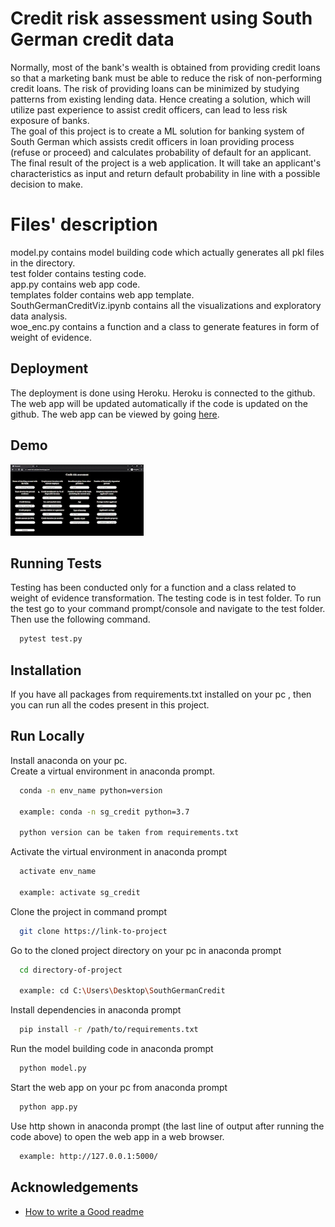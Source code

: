 
# Credit risk assessment using South German credit data

Normally, most of the bank's wealth is obtained from 
providing credit loans so that a marketing bank must 
be able to reduce the risk of non-performing credit 
loans. The risk of providing loans can be minimized 
by studying patterns from existing lending data.
Hence creating a solution, which will utilize past 
experience to assist credit officers, can lead to 
less risk exposure of banks.\
The goal of this project is to create a ML solution 
for banking system of South German which assists 
credit officers in loan providing process (refuse 
or proceed) and calculates probability of default 
for an applicant.\
The final result of the project is a web application. 
It will take an applicant's characteristics as input 
and return default probability in line with a possible 
decision to make.

# Files' description
model.py contains model building code which actually 
generates all pkl files in the directory.\
test folder contains testing code.\
app.py contains web app code.\
templates folder contains web app template.\
SouthGermanCreditViz.ipynb contains all the visualizations and exploratory data analysis.\
woe_enc.py contains a function and a class to generate features in form of weight of evidence.


## Deployment

The deployment is done using Heroku. Heroku is connected 
to the github. The web app will be updated automatically
if the code is updated on the github. The web app can be 
viewed by going [here](https://credit-risk-calculator.herokuapp.com/).


## Demo

![](https://github.com/VaheC/SouthGermanCredit/blob/main/gif_api_large.gif)

## Running Tests

Testing has been conducted only for a function and 
a class related to weight of evidence transformation.
The testing code is in test folder. To run the test go
to your command prompt/console and navigate to the test
folder. Then use the following command.

```bash
  pytest test.py
```


## Installation

If you have all packages from requirements.txt 
installed on your pc , then you can run all the codes
present in this project. 
    
## Run Locally
Install anaconda on your pc.\
Create a virtual environment in anaconda prompt. 

```bash
  conda -n env_name python=version

  example: conda -n sg_credit python=3.7

  python version can be taken from requirements.txt
```

Activate the virtual environment in anaconda prompt

```bash
  activate env_name 

  example: activate sg_credit 
```

Clone the project in command prompt

```bash
  git clone https://link-to-project
```

Go to the cloned project directory on your pc 
in anaconda prompt

```bash
  cd directory-of-project

  example: cd C:\Users\Desktop\SouthGermanCredit
```

Install dependencies in anaconda prompt

```bash
  pip install -r /path/to/requirements.txt
```

Run the model building code in anaconda prompt

```bash
  python model.py
```

Start the web app on your pc from anaconda prompt

```bash
  python app.py
```
Use http shown in anaconda prompt (the last line of 
output after running the code above) to open the web
app in a web browser.

```bash
  example: http://127.0.0.1:5000/
```
## Acknowledgements

- [How to write a Good readme](https://readme.so)


